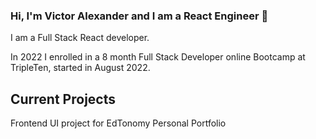 ### Hi, I'm Victor Alexander and I am a React Engineer 👋

<!--
**VictoryAlexander/VictoryAlexander** is a ✨ _special_ ✨ repository because its `README.md` (this file) appears on your GitHub profile.

Here are some ideas to get you started:

- 🔭 I’m currently working on ...
- 🌱 I’m currently learning ...
- 👯 I’m looking to collaborate on ...
- 🤔 I’m looking for help with ...
- 💬 Ask me about ...
- 📫 How to reach me: ...
- 😄 Pronouns: ...
- ⚡ Fun fact: ...
-->
I am a Full Stack React developer.

In 2022 I enrolled in a 8 month Full Stack Developer online Bootcamp at TripleTen, started in August 2022. 

## Current Projects
Frontend UI project for EdTonomy
Personal Portfolio
